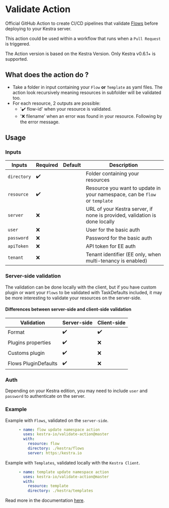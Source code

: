 # Validate Action

Official GitHub Action to create CI/CD pipelines that validate [Flows](https://kestra.io/docs/workflow-components/flow) before deploying to your Kestra server.

This action could be used within a workflow that runs when a `Pull Request` is triggered.

The Action version is based on the Kestra Version. Only Kestra v0.6.1+ is supported.

## What does the action do ?

* Take a folder in input containing your `Flow` **or** `Template` as yaml files. The action look recursively meaning
  resources in subfolder will be validated too.
* For each resource, 2 outputs are possible:
    * '✔️ flow-id' when your resource is validated.
    * '❌ filename' when an error was found in your resource. Following by the error message.

## Usage

### Inputs

| Inputs        | Required           | Default | Description                                                                |
|---------------|--------------------|---------|----------------------------------------------------------------------------|
| ``directory`` | :heavy_check_mark: |         | Folder containing your resources                                           |
| ``resource``  | :heavy_check_mark: |         | Resource you want to update in your namespace, can be `flow` or `template` |
| ``server``    | :x:                |         | URL of your Kestra server, if none is provided, validation is done locally |
| ``user``      | :x:                |         | User for the basic auth                                                    |
| ``password``  | :x:                |         | Password for the basic auth                                                |
| ``apiToken``  | :x:                |         | API token for EE auth                                                      |
| ``tenant``    | :x:                |         | Tenant identifier (EE only, when multi-tenancy is enabled)                 |

### Server-side validation

The validation can be done locally with the client, but if you have custom plugin or want your `Flows` to be validated
with TaskDefaults included, it may be more interesting to validate your resources on the server-side.

#### Differences between server-side and client-side validation

| Validation         | Server-side        | Client-side        | 
|--------------------|--------------------|--------------------|
| Format             | :heavy_check_mark: | :heavy_check_mark: |
| Plugins properties | :heavy_check_mark: | :x:                |
| Customs plugin     | :heavy_check_mark: | :x:                |
| Flows PluginDefaults | :heavy_check_mark: | :x:                |

### Auth

Depending on your Kestra edition, you may need to include `user` and `password` to authenticate
on the server.

### Example

Example with `Flows`, validated on the `server-side`.

```yaml
      - name: flow update namespace action
        uses: kestra-io/validate-action@master
        with:
          resource: flow
          directory: ./kestra/flows
          server: https:/kestra.io
```

Example with `Templates`, validated locally with the `Kestra Client`.

```yaml
      - name: template update namespace action
        uses: kestra-io/validate-action@master
        with:
          resource: template
          directory: ./kestra/templates
```

Read more in the documentation [here](https://kestra.io/docs/version-control-cicd/cicd/github-action).
